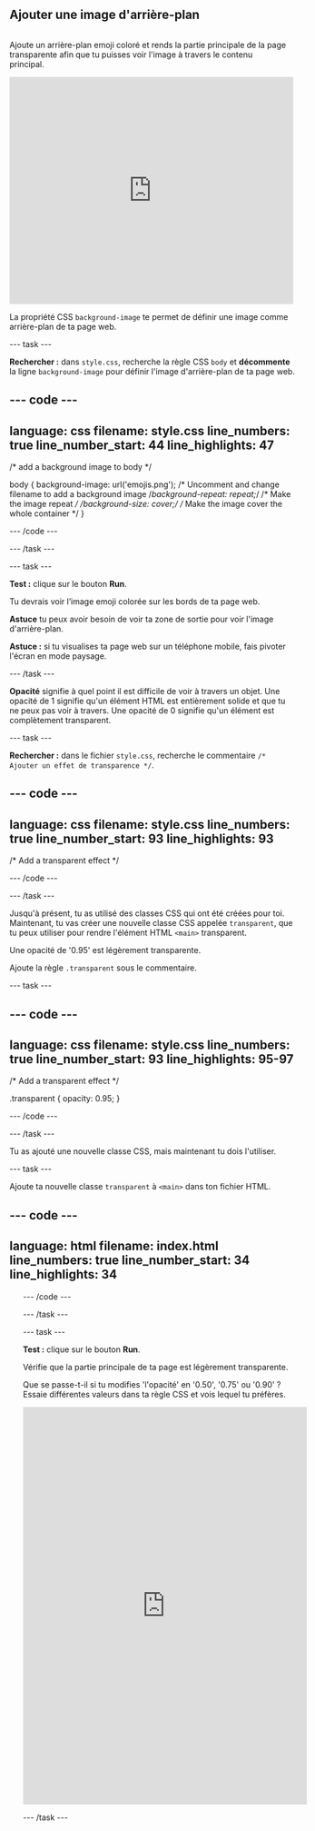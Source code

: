 ## Ajouter une image d'arrière-plan

<div style="display: flex; flex-wrap: wrap">
<div style="flex-basis: 200px; flex-grow: 1; margin-right: 15px;">

Ajoute un arrière-plan emoji coloré et rends la partie principale de la page transparente afin que tu puisses voir l'image à travers le contenu principal.

</div>
<div>
<iframe src="https://editor.raspberrypi.org/en/embed/viewer/top-5-emoji-list-step-4" width="500" height="400" frameborder="0" marginwidth="0" marginheight="0" allowfullscreen> </iframe>
</div>
</div>

La propriété CSS `background-image` te permet de définir une image comme arrière-plan de ta page web.

\--- task ---

**Rechercher :** dans `style.css`, recherche la règle CSS `body` et **décommente** la ligne `background-image` pour définir l'image d'arrière-plan de ta page web.

## --- code ---

language: css
filename: style.css
line_numbers: true
line_number_start: 44
line_highlights: 47
--------------------------------------------------------

/\* add a background image to body \*/

body {
background-image: url('emojis.png'); /\* Uncomment and change filename to add a background image
/_background-repeat: repeat;_/ /\* Make the image repeat _/
/_background-size: cover;_/ /_ Make the image cover the whole container \*/
}

\--- /code ---

\--- /task ---

\--- task ---

**Test :** clique sur le bouton **Run**.

Tu devrais voir l’image emoji colorée sur les bords de ta page web.

**Astuce** tu peux avoir besoin de voir ta zone de sortie pour voir l'image d'arrière-plan.

**Astuce :** si tu visualises ta page web sur un téléphone mobile, fais pivoter l'écran en mode paysage.

\--- /task ---

**Opacité** signifie à quel point il est difficile de voir à travers un objet. Une opacité de 1 signifie qu'un élément HTML est entièrement solide et que tu ne peux pas voir à travers. Une opacité de 0 signifie qu'un élément est complètement transparent.

\--- task ---

**Rechercher :** dans le fichier `style.css`, recherche le commentaire `/* Ajouter un effet de transparence */`.

## --- code ---

language: css
filename: style.css
line_numbers: true
line_number_start: 93
line_highlights: 93
--------------------------------------------------------

/\* Add a transparent effect \*/

\--- /code ---

\--- /task ---

Jusqu'à présent, tu as utilisé des classes CSS qui ont été créées pour toi. Maintenant, tu vas créer une nouvelle classe CSS appelée `transparent`, que tu peux utiliser pour rendre l'élément HTML `<main>` transparent.

Une opacité de '0.95' est légèrement transparente.

Ajoute la règle `.transparent` sous le commentaire.

\--- task ---

## --- code ---

language: css
filename: style.css
line_numbers: true
line_number_start: 93
line_highlights: 95-97
-----------------------------------------------------------

/\* Add a transparent effect \*/

.transparent {
opacity: 0.95;
}

\--- /code ---

\--- /task ---

Tu as ajouté une nouvelle classe CSS, mais maintenant tu dois l'utiliser.

\--- task ---

Ajoute ta nouvelle classe `transparent` à `<main>` dans ton fichier HTML.

## --- code ---

language: html
filename: index.html
line_numbers: true
line_number_start: 34
line_highlights: 34
--------------------------------------------------------

<main class="transparent">
  <section class="wrap">    
    <ol class="wide">

\--- /code ---

\--- /task ---

\--- task ---

**Test :** clique sur le bouton **Run**.

Vérifie que la partie principale de ta page est légèrement transparente.

Que se passe-t-il si tu modifies 'l'opacité' en '0.50', '0.75' ou '0.90' ? Essaie différentes valeurs dans ta règle CSS et vois lequel tu préfères.

<div>
<iframe src="https://editor.raspberrypi.org/en/embed/viewer/top-5-emoji-list-step-4" width="500" height="700" frameborder="0" marginwidth="0" marginheight="0" allowfullscreen> </iframe>
</div>

\--- /task ---
